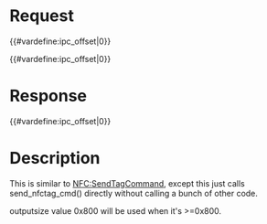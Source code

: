 # Request

{{#vardefine:ipc_offset\|0}}

{{#vardefine:ipc_offset\|0}}

# Response

{{#vardefine:ipc_offset\|0}}

# Description

This is similar to [NFC:SendTagCommand](NFC:SendTagCommand "wikilink"),
except this just calls send_nfctag_cmd() directly without calling a
bunch of other code.

outputsize value 0x800 will be used when it's \>=0x800.